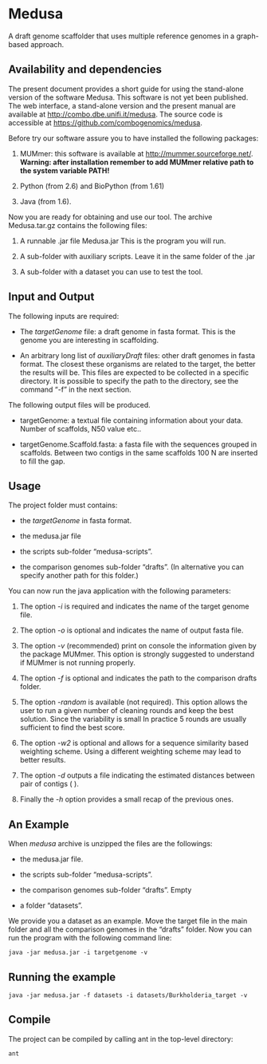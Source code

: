 Medusa
======

A draft genome scaffolder that uses multiple reference genomes in a
graph-based approach.

Availability and dependencies
-----------------------------

The present document provides a short guide for using the stand-alone
version of the software Medusa. This software is not yet been published.
The web interface, a stand-alone version and the present manual are
available at <http://combo.dbe.unifi.it/medusa>. The source code is
accessible at <https://github.com/combogenomics/medusa>.

Before try our software assure you to have installed the following
packages:

1.  MUMmer: this software is available at
    <http://mummer.sourceforge.net/>. **Warning: after installation
    remember to add MUMmer relative path to the system variable PATH!**

2.  Python (from 2.6) and BioPython (from 1.61)

3.  Java (from 1.6).

Now you are ready for obtaining and use our tool. The archive Medusa.tar.gz
contains the following files:

1.  A runnable .jar file Medusa.jar This is the program you will run.

2.  A sub-folder with auxiliary scripts. Leave it in the same folder of
    the .jar

3.  A sub-folder with a dataset you can use to test the tool.

Input and Output
----------------

The following inputs are required:

-   The *targetGenome* file: a draft genome in fasta format. This is the
    genome you are interesting in scaffolding.

-   An arbitrary long list of *auxiliaryDraft* files: other draft
    genomes in fasta format. The closest these organisms are related to
    the target, the better the results will be. This files are expected
    to be collected in a specific directory. It is possible to specify
    the path to the directory, see the command “-f” in the next section.

The following output files will be produced.

-   targetGenome: a textual file containing information about
    your data. Number of scaffolds, N50 value etc..

-   targetGenome.Scaffold.fasta: a fasta file with the sequences grouped
    in scaffolds. Between two contigs in the same scaffolds 100 N are
    inserted to fill the gap.

Usage
-----

The project folder must contains:

-   the *targetGenome* in fasta format.

-   the medusa.jar file

-   the scripts sub-folder “medusa-scripts”.

-   the comparison genomes sub-folder “drafts”. (In alternative you can
    specify another path for this folder.)

You can now run the java application with the following parameters:

1.  The option *-i* is required and indicates the name of the target
    genome file.

2.  The option *-o* is optional and indicates the name of output fasta
    file.

3.  The option *-v* (recommended) print on console the information given
    by the package MUMmer. This option is strongly suggested to
    understand if MUMmer is not running properly.

4.  The option *-f* is optional and indicates the path to the comparison
    drafts folder.

5.  The option *-random* is available (not required). This option allows
    the user to run a given number of cleaning rounds and keep the best
    solution. Since the variability is small In practice 5 rounds are
    usually sufficient to find the best score.

6.  The option *-w2* is optional and allows for a sequence similarity
    based weighting scheme. Using a different weighting scheme may lead
    to better results.

7.  The option *-d* outputs a file indicating the estimated distances
    between pair of contigs (<contig A> <contig B> <estimated distance>).

8.  Finally the *-h* option provides a small recap of the previous ones.

An Example
----------

When *medusa* archive is unzipped the files are the followings:

-   the medusa.jar file.

-   the scripts sub-folder “medusa-scripts”.

-   the comparison genomes sub-folder “drafts”. Empty

-   a folder “datasets”.

We provide you a dataset as an example. Move the target file in the main
folder and all the comparison genomes in the “drafts” folder. Now you
can run the program with the following command line:

    java -jar medusa.jar -i targetgenome -v

Running the example
-------------------

    java -jar medusa.jar -f datasets -i datasets/Burkholderia_target -v

Compile
-------

The project can be compiled by calling ant in the top-level directory:

    ant
